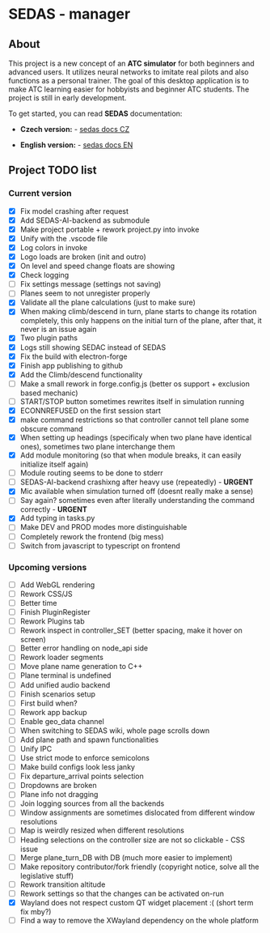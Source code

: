 # SEDAS - manager

## About

This project is a new concept of an **ATC simulator** for both beginners and advanced users. It utilizes neural networks to imitate real pilots and also functions as a personal trainer. The goal of this desktop application is to make ATC learning easier for hobbyists and beginner ATC students. The project is still in early development.

To get started, you can read **SEDAS** documentation:

- **Czech version:** - [sedas docs CZ](https://sedas-docs.readthedocs.io/cs/latest/)

- **English version:** - [sedas docs EN](https://sedas-docs.readthedocs.io/en/latest/)

## Project TODO list

### Current version

- [x] Fix model crashing after request
- [x] Add SEDAS-AI-backend as submodule
- [x] Make project portable + rework project.py into invoke
- [x] Unify with the .vscode file
- [x] Log colors in invoke
- [x] Logo loads are broken (init and outro)
- [x] On level and speed change floats are showing
- [x] Check logging
- [ ] Fix settings message (settings not saving)
- [ ] Planes seem to not unregister properly
- [x] Validate all the plane calculations (just to make sure)
- [x] When making climb/descend in turn, plane starts to change its rotation completely, this only happens on the initial turn of the plane, after that, it never is an issue again
- [x] Two plugin paths
- [x] Logs still showing SEDAC instead of SEDAS
- [x] Fix the build with electron-forge
- [x] Finish app publishing to github
- [x] Add the Climb/descend functionality
- [ ] Make a small rework in forge.config.js (better os support + exclusion based mechanic)
- [ ] START/STOP button sometimes rewrites itself in simulation running
- [x] ECONNREFUSED on the first session start
- [x] make command restrictions so that controller cannot tell plane some obscure command
- [x] When setting up headings (specificaly when two plane have identical ones), sometimes two plane interchange them
- [x] Add module monitoring (so that when module breaks, it can easily initialize itself again)
- [ ] Module routing seems to be done to stderr
- [ ] SEDAS-AI-backend crashixng after heavy use (repeatedly) - **URGENT**
- [x] Mic available when simulation turned off (doesnt really make a sense)
- [ ] Say again? sometimes even after literally understanding the command correctly - **URGENT**
- [x] Add typing in tasks.py
- [ ] Make DEV and PROD modes more distinguishable
- [ ] Completely rework the frontend (big mess)
- [ ] Switch from javascript to typescript on frontend

### Upcoming versions

- [ ] Add WebGL rendering
- [ ] Rework CSS/JS
- [ ] Better time
- [ ] Finish PluginRegister
- [ ] Rework Plugins tab
- [ ] Rework inspect in controller_SET (better spacing, make it hover on screen)
- [ ] Better error handling on node_api side
- [ ] Rework loader segments
- [ ] Move plane name generation to C++
- [ ] Plane terminal is undefined
- [ ] Add unified audio backend
- [ ] Finish scenarios setup
- [ ] First build when?
- [ ] Rework app backup
- [ ] Enable geo_data channel
- [ ] When switching to SEDAS wiki, whole page scrolls down
- [ ] Add plane path and spawn functionalities
- [ ] Unify IPC
- [ ] Use strict mode to enforce semicolons
- [ ] Make build configs look less janky
- [ ] Fix departure_arrival points selection
- [ ] Dropdowns are broken
- [ ] Plane info not dragging
- [ ] Join logging sources from all the backends
- [ ] Window assignments are sometimes dislocated from different window resolutions
- [ ] Map is weirdly resized when different resolutions
- [ ] Heading selections on the controller size are not so clickable - CSS issue
- [ ] Merge plane_turn_DB with DB (much more easier to implement)
- [ ] Make repository contributor/fork friendly (copyright notice, solve all the legislative stuff)
- [ ] Rework transition altitude
- [ ] Rework settings so that the changes can be activated on-run
- [x] Wayland does not respect custom QT widget placement :( (short term fix mby?)
- [ ] Find a way to remove the XWayland dependency on the whole platform